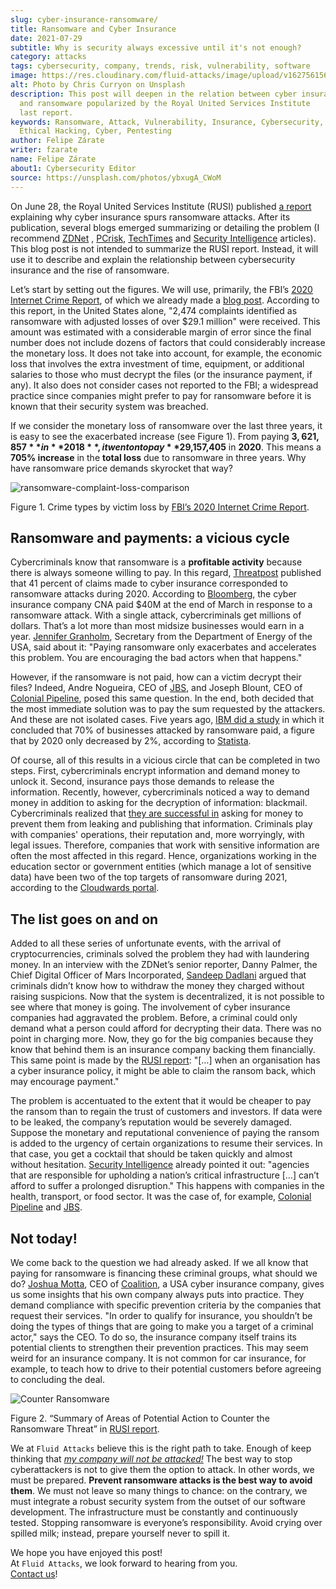```yaml
---
slug: cyber-insurance-ransomware/
title: Ransomware and Cyber Insurance
date: 2021-07-29
subtitle: Why is security always excessive until it's not enough?
category: attacks
tags: cybersecurity, company, trends, risk, vulnerability, software
image: https://res.cloudinary.com/fluid-attacks/image/upload/v1627561560/blog/cyber-insurance-ransomware/cover-cyber-insurance-ransomware_lflmzi.webp
alt: Photo by Chris Curryon on Unsplash
description: This post will deepen in the relation between cyber insurance
  and ransomware popularized by the Royal United Services Institute
  last report.
keywords: Ransomware, Attack, Vulnerability, Insurance, Cybersecurity,
  Ethical Hacking, Cyber, Pentesting
author: Felipe Zárate
writer: fzarate
name: Felipe Zárate
about1: Cybersecurity Editor
source: https://unsplash.com/photos/ybxugA_CWoM
---
```


On June 28, the Royal United Services Institute (RUSI) published [a
report](https://rusi.org/explore-our-research/publications/occasional-papers/cyber-insurance-and-cyber-security-challenge)
explaining why cyber insurance spurs ransomware attacks. After its
publication, several blogs emerged summarizing or detailing the problem
(I recommend
[ZDNet](https://www.zdnet.com/article/ransomware-has-become-an-existential-threat-that-means-cyber-insurance-is-about-to-change/)
,
[PCrisk](https://www.pcrisk.com/internet-threat-news/21233-is-cyber-insurance-making-it-harder-to-defend-against-ransomware),
[TechTimes](https://www.techtimes.com/articles/261595/20210617/ransomware-attacks-pressure-insurance-companies-limit-coverage-cybercrimes.htm)
and [Security
Intelligence](https://securityintelligence.com/news/whats-behind-rising-ransomware-costs/)
articles). This blog post is not intended to summarize the RUSI report.
Instead, it will use it to describe and explain the relationship between
cybersecurity insurance and the rise of ransomware.

Let’s start by setting out the figures. We will use, primarily, the
FBI’s [2020 Internet Crime
Report](https://www.ic3.gov/Media/PDF/AnnualReport/2020_IC3Report.pdf),
of which we already made a [blog post](../fbi-2020-report/). According
to this report, in the United States alone, "2,474 complaints identified
as ransomware with adjusted losses of over $29.1 million" were received.
This amount was estimated with a considerable margin of error since the
final number does not include dozens of factors that could considerably
increase the monetary loss. It does not take into account, for example,
the economic loss that involves the extra investment of time, equipment,
or additional salaries to those who must decrypt the files (or the
insurance payment, if any). It also does not consider cases not reported
to the FBI; a widespread practice since companies might prefer to pay
for ransomware before it is known that their security system was
breached.

If we consider the monetary loss of ransomware over the last three
years, it is easy to see the exacerbated increase (see Figure 1). From
paying **$3,621,857** in **2018**, it went on to pay **$29,157,405** in
**2020**. This means a **705% increase** in the **total loss** due to
ransomware in three years. Why have ransomware price demands skyrocket
that way?

<div class="imgblock">

![ransomware-complaint-loss-comparison](https://res.cloudinary.com/fluid-attacks/image/upload/v1627562361/blog/cyber-insurance-ransomware/ransomware-complaint-loss-comparison_btczd1.webp)

<div class="title">

Figure 1. Crime types by victim loss by [FBI’s 2020 Internet Crime
Report](https://www.ic3.gov/Media/PDF/AnnualReport/2020_IC3Report.pdf).

</div>

</div>

## Ransomware and payments: a vicious cycle

Cybercriminals know that ransomware is a **profitable activity** because
there is always someone willing to pay. In this regard,
[Threatpost](https://threatpost.com/cyber-insurance-ransomware-payments/166580/)
published that 41 percent of claims made to cyber insurance corresponded
to ransomware attacks during 2020. According to
[Bloomberg](https://www.bloomberg.com/news/articles/2021-05-20/cna-financial-paid-40-million-in-ransom-after-march-cyberattack),
the cyber insurance company CNA paid $40M at the end of March in
response to a ransomware attack. With a single attack, cybercriminals
get millions of dollars. That’s a lot more than most midsize businesses
would earn in a year. [Jennifer
Granholm](https://www.nbcnews.com/now/video/can-cyber-insurance-keep-up-with-the-growing-number-of-ransomware-attacks-116154437896),
Secretary from the Department of Energy of the USA, said about it:
"Paying ransomware only exacerbates and accelerates this problem. You
are encouraging the bad actors when that happens."

However, if the ransomware is not paid, how can a victim decrypt their
files? Indeed, Andre Nogueira, CEO of [JBS](../jbs-revil-cyberattack/),
and Joseph Blount, CEO of [Colonial
Pipeline](../pipeline-ransomware-darkside/), posed this same question.
In the end, both decided that the most immediate solution was to pay the
sum requested by the attackers. And these are not isolated cases. Five
years ago, [IBM did a
study](https://www.healthcareitnews.com/news/ransomware-70-businesses-attacked-pay-ibm-study-finds)
in which it concluded that 70% of businesses attacked by ransomware
paid, a figure that by 2020 only decreased by 2%, according to
[Statista](https://www.statista.com/statistics/701282/ransomware-experience-of-companies/).

Of course, all of this results in a vicious circle that can be completed
in two steps. First, cybercriminals encrypt information and demand money
to unlock it. Second, insurance pays those demands to release the
information. Recently, however, cybercriminals noticed a way to demand
money in addition to asking for the decryption of information:
blackmail. Cybercriminals realized that [they are successful
in](https://www.zdnet.com/article/ransomware-theres-been-a-big-rise-in-double-extortion-attacks-as-gangs-try-out-new-tricks/)
asking for money to prevent them from leaking and publishing that
information. Criminals play with companies' operations, their reputation
and, more worryingly, with legal issues. Therefore, companies that work
with sensitive information are often the most affected in this regard.
Hence, organizations working in the education sector or government
entities (which manage a lot of sensitive data) have been two of the top
targets of ransomware during 2021, according to the [Cloudwards
portal](https://www.cloudwards.net/ransomware-statistics/).

## The list goes on and on

Added to all these series of unfortunate events, with the arrival of
cryptocurrencies, criminals solved the problem they had with laundering
money. In an interview with the ZDNet’s senior reporter, Danny Palmer,
the Chief Digital Officer of Mars Incorporated, [Sandeep
Dadlani](https://www.zdnet.com/article/ransomware-has-become-an-existential-threat-that-means-cyber-insurance-is-about-to-change/)
argued that criminals didn’t know how to withdraw the money they charged
without raising suspicions. Now that the system is decentralized, it is
not possible to see where that money is going. The involvement of cyber
insurance companies had aggravated the problem. Before, a criminal could
only demand what a person could afford for decrypting their data. There
was no point in charging more. Now, they go for the big companies
because they know that behind them is an insurance company backing them
financially. This same point is made by the [RUSI
report](https://static.rusi.org/263_ei_ransomware_final_0_0.pdf):
"\[…​\] when an organisation has a cyber insurance policy, it might
be able to claim the ransom back, which may encourage payment."

The problem is accentuated to the extent that it would be cheaper to pay
the ransom than to regain the trust of customers and investors. If data
were to be leaked, the company’s reputation would be severely damaged.
Suppose the monetary and reputational convenience of paying the ransom
is added to the urgency of certain organizations to resume their
services. In that case, you get a cocktail that should be taken quickly
and almost without hesitation. [Security
Intelligence](https://securityintelligence.com/news/whats-behind-rising-ransomware-costs/)
already pointed it out: "agencies that are responsible for upholding a
nation’s critical infrastructure \[…​\] can’t afford to suffer a
prolonged disruption." This happens with companies in the health,
transport, or food sector. It was the case of, for example, [Colonial
Pipeline](../pipeline-ransomware-darkside/) and
[JBS](../jbs-revil-cyberattack/).

## Not today!

We come back to the question we had already asked. If we all know that
paying for ransomware is financing these criminal groups, what should we
do? [Joshua
Motta](https://www.nbcnews.com/now/video/can-cyber-insurance-keep-up-with-the-growing-number-of-ransomware-attacks-116154437896),
CEO of [Coalition](https://www.coalitioninc.com/), a USA cyber insurance
company, gives us some insights that his own company always puts into
practice. They demand compliance with specific prevention criteria by
the companies that request their services. "In order to qualify for
insurance, you shouldn’t be doing the types of things that are going to
make you a target of a criminal actor," says the CEO. To do so, the
insurance company itself trains its potential clients to strengthen
their prevention practices. This may seem weird for an insurance
company. It is not common for car insurance, for example, to teach how
to drive to their potential customers before agreeing to concluding the
deal.

<div class="imgblock">

![Counter Ransomware](https://res.cloudinary.com/fluid-attacks/image/upload/v1627562360/blog/cyber-insurance-ransomware/counter-ransomware_wkr8b1.webp)

<div class="title">

Figure 2. “Summary of Areas of Potential Action to Counter
the Ransomware Threat” in [RUSI report](https://static.rusi.org/263_ei_ransomware_final_0_0.pdf).

</div>

</div>

We at `Fluid Attacks` believe this is the right path to take. Enough of
keep thinking that [*my company will not be
attacked\!*](../optimism-bias/) The best way to stop cyberattackers is
not to give them the option to attack. In other words, we must be
prepared. **Prevent ransomware attacks is the best way to avoid them**.
We must not leave so many things to chance: on the contrary, we must
integrate a robust security system from the outset of our software
development. The infrastructure must be constantly and continuously
tested. Stopping ransomware is everyone’s responsibility. Avoid crying
over spilled milk; instead, prepare yourself never to spill it.

We hope you have enjoyed this post!\
At `Fluid Attacks`, we look forward to hearing from you.\
[Contact us](../../contact-us/)!
